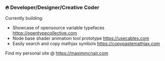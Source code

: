 ### 🔥 Developer/Designer/Creative Coder

Currently building:
- Showcase of opensource variable typefaces https://opentypecollective.com
- Node base shader animation tool prototype https://usecables.com
- Easily search and copy mathjax symbols https://copypastemathjax.com

Find my personal site @ https://maximmcnair.com
